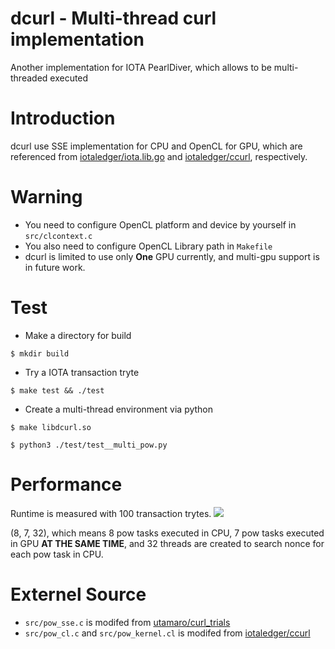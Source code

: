 # dcurl - Multi-thread curl implementation
Another implementation for IOTA PearlDiver, which allows to be multi-threaded executed

# Introduction
dcurl use SSE implementation for CPU and OpenCL for GPU, which are referenced from [iotaledger/iota.lib.go](https://github.com/iotaledger/iota.lib.go) and [iotaledger/ccurl](https://github.com/iotaledger/ccurl), respectively.

# Warning
* You need to configure OpenCL platform and device by yourself in ```src/clcontext.c```
* You also need to configure OpenCL Library path in ```Makefile```
* dcurl is limited to use only **One** GPU currently, and multi-gpu support is in future work.

# Test
* Make a directory for build

```$ mkdir build ```
* Try a IOTA transaction tryte

```$ make test && ./test ```
* Create a multi-thread environment via python

```$ make libdcurl.so```

```$ python3 ./test/test__multi_pow.py```

# Performance
Runtime is measured with 100 transaction trytes.
![](https://i.imgur.com/iiYkxj2.png)

(8, 7, 32), which means 8 pow tasks executed in CPU, 7 pow tasks executed in GPU **AT THE SAME TIME**, and 32 threads are created to search nonce for each pow task in CPU.

# Externel Source
* ```src/pow_sse.c``` is modifed from [utamaro/curl_trials](https://github.com/utamaro/curl_trials)
* ```src/pow_cl.c``` and ```src/pow_kernel.cl``` is modifed from [iotaledger/ccurl](https://github.com/iotaledger/ccurl)
